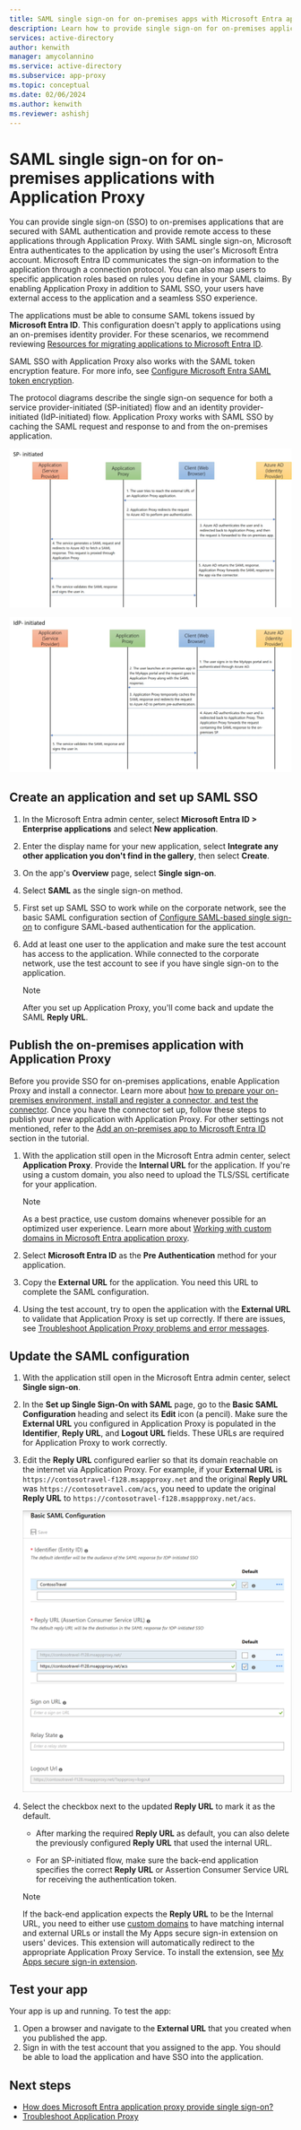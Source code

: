 ```yaml
---
title: SAML single sign-on for on-premises apps with Microsoft Entra application proxy
description: Learn how to provide single sign-on for on-premises applications that are secured with SAML authentication. Provide remote access to on-premises apps with Application Proxy.
services: active-directory
author: kenwith
manager: amycolannino
ms.service: active-directory
ms.subservice: app-proxy
ms.topic: conceptual
ms.date: 02/06/2024
ms.author: kenwith
ms.reviewer: ashishj
---
```


# SAML single sign-on for on-premises applications with Application Proxy

You can provide single sign-on (SSO) to on-premises applications that are secured with SAML authentication and provide remote access to these applications through Application Proxy. With SAML single sign-on, Microsoft Entra authenticates to the application by using the user's Microsoft Entra account. Microsoft Entra ID communicates the sign-on information to the application through a connection protocol. You can also map users to specific application roles based on rules you define in your SAML claims. By enabling Application Proxy in addition to SAML SSO, your users have external access to the application and a seamless SSO experience.

The applications must be able to consume SAML tokens issued by **Microsoft Entra ID**. 
This configuration doesn't apply to applications using an on-premises identity provider. For these scenarios, we recommend reviewing [Resources for migrating applications to Microsoft Entra ID](~/identity/enterprise-apps/migration-resources.md).

SAML SSO with Application Proxy also works with the SAML token encryption feature. For more info, see [Configure Microsoft Entra SAML token encryption](~/identity/enterprise-apps/howto-saml-token-encryption.md).

The protocol diagrams describe the single sign-on sequence for both a service provider-initiated (SP-initiated) flow and an identity provider-initiated (IdP-initiated) flow. Application Proxy works with SAML SSO by caching the SAML request and response to and from the on-premises application.

  ![Diagram shows interactions of Application, Application Proxy, Client, and Microsoft Entra ID for S P-Initiated single sign-on.](./media/application-proxy-configure-single-sign-on-on-premises-apps/saml-sp-initiated-flow.png)

  ![Diagram shows interactions of Application, Application Proxy, Client, and Microsoft Entra ID for I d P-Initiated single sign-on.](./media/application-proxy-configure-single-sign-on-on-premises-apps/saml-idp-initiated-flow.png)

## Create an application and set up SAML SSO

1. In the Microsoft Entra admin center, select **Microsoft Entra ID > Enterprise applications** and select **New application**.

2. Enter the display name for your new application, select **Integrate any other application you don't find in the gallery**, then select **Create**.

3. On the app's **Overview** page, select **Single sign-on**.

4. Select **SAML** as the single sign-on method.

5. First set up SAML SSO to work while on the corporate network, see the basic SAML configuration section of [Configure SAML-based single sign-on](~/identity-platform/single-sign-on-saml-protocol.md) to configure SAML-based authentication for the application.

6. Add at least one user to the application and make sure the test account has access to the application. While connected to the corporate network, use the test account to see if you have single sign-on to the application. 

   > [!NOTE]
   > After you set up Application Proxy, you'll come back and update the SAML **Reply URL**.

## Publish the on-premises application with Application Proxy

Before you provide SSO for on-premises applications, enable Application Proxy and install a connector. Learn more about [how to prepare your on-premises environment, install and register a connector, and test the connector](application-proxy-add-on-premises-application.md). Once you have the connector set up, follow these steps to publish your new application with Application Proxy. For other settings not mentioned, refer to the [Add an on-premises app to Microsoft Entra ID](application-proxy-add-on-premises-application.md#add-an-on-premises-app-to-azure-ad) section in the tutorial.

1. With the application still open in the Microsoft Entra admin center, select **Application Proxy**. Provide the **Internal URL** for the application. If you're using a custom domain, you also need to upload the TLS/SSL certificate for your application. 
   > [!NOTE]
   > As a best practice, use custom domains whenever possible for an optimized user experience. Learn more about [Working with custom domains in Microsoft Entra application proxy](how-to-configure-custom-domain.md).

2. Select **Microsoft Entra ID** as the **Pre Authentication** method for your application.

3. Copy the **External URL** for the application. You need this URL to complete the SAML configuration.

4. Using the test account, try to open the application with the **External URL** to validate that Application Proxy is set up correctly. If there are issues, see [Troubleshoot Application Proxy problems and error messages](application-proxy-troubleshoot.md).

## Update the SAML configuration

1. With the application still open in the Microsoft Entra admin center, select **Single sign-on**. 

2. In the **Set up Single Sign-On with SAML** page, go to the **Basic SAML Configuration** heading and select its **Edit** icon (a pencil). Make sure the **External URL** you configured in Application Proxy is populated in the **Identifier**, **Reply URL**, and **Logout URL** fields. These URLs are required for Application Proxy to work correctly. 

3. Edit the **Reply URL** configured earlier so that its domain reachable on the internet via Application Proxy. For example, if your **External URL** is `https://contosotravel-f128.msappproxy.net` and the original **Reply URL** was `https://contosotravel.com/acs`, you need to update the original **Reply URL** to `https://contosotravel-f128.msappproxy.net/acs`.

    ![Enter basic SAML configuration data](./media/application-proxy-configure-single-sign-on-on-premises-apps/basic-saml-configuration.png)


4. Select the checkbox next to the updated **Reply URL** to mark it as the default.

   * After marking the required **Reply URL** as default, you can also delete the previously configured **Reply URL** that used the internal URL.

   * For an SP-initiated flow, make sure the back-end application specifies the correct **Reply URL** or Assertion Consumer Service URL for receiving the authentication token.

    > [!NOTE]
    > If the back-end application expects the **Reply URL** to be the Internal URL, you need to either use [custom domains](how-to-configure-custom-domain.md) to have matching internal and external URLs or install the My Apps secure sign-in extension on users' devices. This extension will automatically redirect to the appropriate Application Proxy Service. To install the extension, see [My Apps secure sign-in extension](https://support.microsoft.com/account-billing/sign-in-and-start-apps-from-the-my-apps-portal-2f3b1bae-0e5a-4a86-a33e-876fbd2a4510#download-and-install-the-my-apps-secure-sign-in-extension).
    
## Test your app

Your app is up and running. To test the app:

1. Open a browser and navigate to the **External URL** that you created when you published the app. 
1. Sign in with the test account that you assigned to the app. You should be able to load the application and have SSO into the application.

## Next steps

- [How does Microsoft Entra application proxy provide single sign-on?](~/identity/enterprise-apps/what-is-single-sign-on.md)
- [Troubleshoot Application Proxy](application-proxy-troubleshoot.md)

